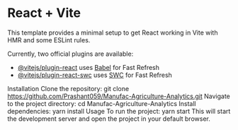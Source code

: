 # React + Vite

This template provides a minimal setup to get React working in Vite with HMR and some ESLint rules.

Currently, two official plugins are available:

- [@vitejs/plugin-react](https://github.com/vitejs/vite-plugin-react/blob/main/packages/plugin-react/README.md) uses [Babel](https://babeljs.io/) for Fast Refresh
- [@vitejs/plugin-react-swc](https://github.com/vitejs/vite-plugin-react-swc) uses [SWC](https://swc.rs/) for Fast Refresh


Installation
Clone the repository:
git clone https://github.com/Prashant059/Manufac-Agriculture-Analytics.git
Navigate to the project directory:
cd Manufac-Agriculture-Analytics
Install dependencies:
yarn install
Usage
To run the project:
yarn start
This will start the development server and open the project in your default browser.

